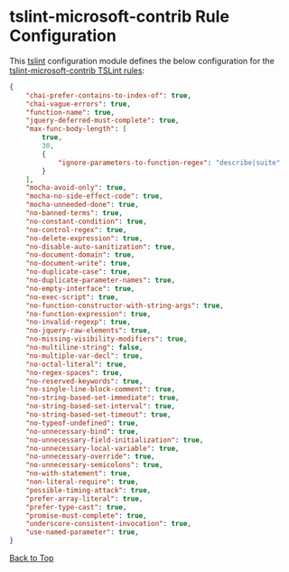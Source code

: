 # tslint-microsoft-contrib Rule Configuration
This [tslint][tslint-url] configuration module defines the below configuration for the [tslint-microsoft-contrib TSLint rules][tslint-microsoft-contrib-url]:

```json
{
    "chai-prefer-contains-to-index-of": true,
    "chai-vague-errors": true,
    "function-name": true,
    "jquery-deferred-must-complete": true,
    "max-func-body-length": [
        true,
        30,
        {
            "ignore-parameters-to-function-regex": "describe|suite"
        }
    ],
    "mocha-avoid-only": true,
    "mocha-no-side-effect-code": true,
    "mocha-unneeded-done": true,
    "no-banned-terms": true,
    "no-constant-condition": true,
    "no-control-regex": true,
    "no-delete-expression": true,
    "no-disable-auto-sanitization": true,
    "no-document-domain": true,
    "no-document-write": true,
    "no-duplicate-case": true,
    "no-duplicate-parameter-names": true,
    "no-empty-interface": true,
    "no-exec-script": true,
    "no-function-constructor-with-string-args": true,
    "no-function-expression": true,
    "no-invalid-regexp": true,
    "no-jquery-raw-elements": true,
    "no-missing-visibility-modifiers": true,
    "no-multiline-string": false,
    "no-multiple-var-decl": true,
    "no-octal-literal": true,
    "no-regex-spaces": true,
    "no-reserved-keywords": true,
    "no-single-line-block-comment": true,
    "no-string-based-set-immediate": true,
    "no-string-based-set-interval": true,
    "no-string-based-set-timeout": true,
    "no-typeof-undefined": true,
    "no-unnecessary-bind": true,
    "no-unnecessary-field-initialization": true,
    "no-unnecessary-local-variable": true,
    "no-unnecessary-override": true,
    "no-unnecessary-semicolons": true,
    "no-with-statement": true,
    "non-literal-require": true,
    "possible-timing-attack": true,
    "prefer-array-literal": true,
    "prefer-type-cast": true,
    "promise-must-complete": true,
    "underscore-consistent-invocation": true,
    "use-named-parameter": true,
}
```
[Back to Top](#tslint-microsoft-contrib-rule-configuration)

[tslint-url]: https://palantir.github.io/tslint/
[tslint-microsoft-contrib-url]: https://github.com/Microsoft/tslint-microsoft-contrib#supported-rules